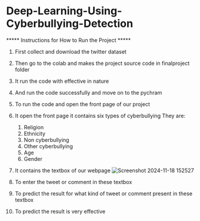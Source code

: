 # Deep-Learning-Using-Cyberbullying-Detection


***** Instructions for How to Run the Project *****

1) First collect and download the twitter dataset

2) Then go to the colab and makes the project source code in finalproject folder

3) It run the code with effective in nature

4) And run the code successfully and move on to the pychram 

5) To run the code and open the front page of our project

6) It open the front page it contains six types of cyberbullying 
   They are:
     1. Religion
     2. Ethnicity
     3. Non cyberbullying
     4. Other cyberbullying
     5. Age
     6. Gender

7) It contains the textbox of our webpage
![Screenshot 2024-11-18 152527](https://github.com/user-attachments/assets/e5be5ef8-2803-4a1f-be24-d42941735655)



8) To enter the tweet or comment in these textbox

9) To predict the result for what kind of tweet or comment present in these textbox

10) To predict the result is very effective 

